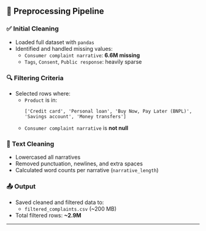 ## 🧹 Preprocessing Pipeline

### ✅ Initial Cleaning
- Loaded full dataset with `pandas`
- Identified and handled missing values:
  - `Consumer complaint narrative`: **6.6M missing**
  - `Tags`, `Consent`, `Public response`: heavily sparse

### 🔍 Filtering Criteria
- Selected rows where:
  - `Product` is in:
    ```
    ['Credit card', 'Personal loan', 'Buy Now, Pay Later (BNPL)', 'Savings account', 'Money transfers']
    ```
  - `Consumer complaint narrative` is **not null**

### 🧼 Text Cleaning
- Lowercased all narratives
- Removed punctuation, newlines, and extra spaces
- Calculated word counts per narrative (`narrative_length`)

### 📤 Output
- Saved cleaned and filtered data to:
  - `filtered_complaints.csv` (~200 MB)
- Total filtered rows: **~2.9M**

---
